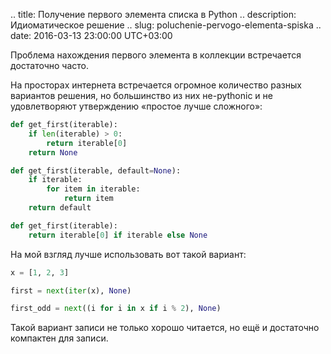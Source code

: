 .. title: Получение первого элемента списка в Python
.. description: Идиоматическое решение
.. slug: poluchenie-pervogo-elementa-spiska
.. date: 2016-03-13 23:00:00 UTC+03:00

Проблема нахождения первого элемента в коллекции встречается достаточно часто.

На просторах интернета встречается огромное количество разных вариантов решения, но большинство из них не-pythonic и не удовлетворяют утверждению «простое лучше сложного»:

```python
def get_first(iterable):
    if len(iterable) > 0:
        return iterable[0]
    return None

def get_first(iterable, default=None):
    if iterable:
        for item in iterable:
            return item
    return default

def get_first(iterable):
    return iterable[0] if iterable else None
```

На мой взгляд лучше использовать вот такой вариант:

```python
x = [1, 2, 3]

first = next(iter(x), None)

first_odd = next((i for i in x if i % 2), None)
```

Такой вариант записи не только хорошо читается, но ещё и достаточно компактен для записи.
